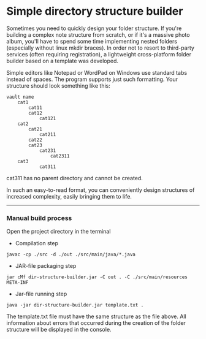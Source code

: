 # Simple directory structure builder
Sometimes you need to quickly design your folder structure. If you're building a complex note structure from scratch, or if it's a massive photo album, you'll have to spend some time implementing nested folders (especially without linux mkdir braces). In order not to resort to third-party services (often requiring registration), a lightweight cross-platform folder builder based on a template was developed.

Simple editors like Notepad or WordPad on Windows use standard tabs instead of spaces. The program supports just such formatting.
Your structure should look something like this:
```text
vault name
	cat1
		cat11
		cat12
			cat121
	cat2
		cat21
			cat211
		cat22
		cat23
			cat231
				cat2311
	cat3
			cat311
```
cat311 has no parent directory and cannot be created.

In such an easy-to-read format, you can conveniently design structures of increased complexity, easily bringing them to life.

---
### Manual build process
Open the project directory in the terminal

- Compilation step
```text
javac -cp ./src -d ./out ./src/main/java/*.java 
```

- JAR-file packaging step
```text
jar cMf dir-structure-builder.jar -C out . -C ./src/main/resources META-INF
```

- Jar-file running step
```text
java -jar dir-structure-builder.jar template.txt .
```

The template.txt file must have the same structure as the file above. All information about errors that occurred during the creation of the folder structure will be displayed in the console.